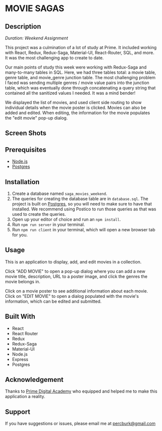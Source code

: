 # MOVIE SAGAS


## Description

_Duration: Weekend Assignment_

This project was a culmination of a lot of study at Prime. It included working with React, Redux, Redux-Saga, Material-UI, React-Router, SQL, and more. It was the most challenging app to create to date.

Our main points of study this week were working with Redux-Saga and many-to-many tables in SQL. Here, we had three tables total: a movie table, genre table, and movie_genre junction table. The most challenging problem I faced was sending multiple genres / movie value pairs into the junction table, which was eventually done through concatenating a query string that contained all the sanitized values I needed. It was a mind bender!

We displayed the list of movies, and used client side routing to show individual details when the movie poster is clicked. Movies can also be added and edited. When editing, the information for the movie populates the "edit movie" pop-up dialog.


## Screen Shots


## Prerequisites

- [Node.js](https://nodejs.org/en/)
- [Postgres](https://www.postgresql.org/download/)


## Installation

1. Create a database named `saga_movies_weekend`.
2. The queries for creating the database table are in `database.sql`. The project is built on [Postgres](https://www.postgresql.org/download/), so you will need to make sure to have that installed. We recommend using Postico to run those queries as that was used to create the queries.
3. Open up your editor of choice and run an `npm install`.
4. Run `npm run server` in your terminal.
5. Run `npm run client` in your terminal, which will open a new browser tab for you.


## Usage

This is an application to display, add, and edit movies in a collection. 

Click "ADD MOVIE" to open a pop-up dialog where you can add a new movie title, description, URL to a poster image, and click the genres the movie belongs in.

Click on a movie poster to see additional information about each movie. Click on "EDIT MOVIE" to open a dialog populated with the movie's information, which can be edited and submitted.


## Built With

- React
- React Router
- Redux
- Redux-Saga
- Material-UI
- Node.js
- Express
- Postgres


## Acknowledgement

Thanks to [Prime Digital Academy](www.primeacademy.io) who equipped and helped me to make this application a reality.


## Support

If you have suggestions or issues, please email me at [percburk@gmail.com](percburk@gmail.com)



